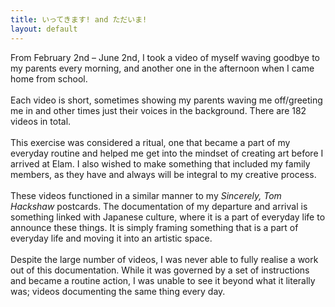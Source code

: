 ```yaml
---
title: いってきます! and ただいま!
layout: default
---
```


From February 2nd – June 2nd, I took a video of myself waving goodbye to my parents every morning, and another one in the afternoon when I came home from school. 
<br><br>
Each video is short, sometimes showing my parents waving me off/greeting me in and other times just their voices in the background. There are 182 videos in total.
<br><br>
This exercise was considered a ritual, one that became a part of my everyday routine and helped me get into the mindset of creating art before I arrived at Elam. I also wished to make something that included my family members, as they have and always will be integral to my creative process.
<br><br>
These videos functioned in a similar manner to my _Sincerely, Tom Hackshaw_ postcards. The documentation of my departure and arrival is something linked with Japanese culture, where it is a part of everyday life to announce these things. It is simply framing something that is a part of everyday life and moving it into an artistic space.
<br><br>
Despite the large number of videos, I was never able to fully realise a work out of this documentation. While it was governed by a set of instructions and became a routine action, I was unable to see it beyond what it literally was; videos documenting the same thing every day.
